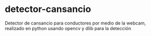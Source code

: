 # detector-cansancio
Detector de cansancio para conductores por medio de la webcam, realizado en python usando opencv y dlib para la detección
